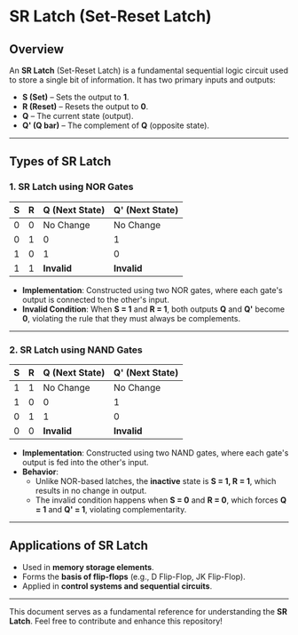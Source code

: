 # SR Latch (Set-Reset Latch)

## Overview
An **SR Latch** (Set-Reset Latch) is a fundamental sequential logic circuit used to store a single bit of information. It has two primary inputs and outputs:

- **S (Set)** – Sets the output to **1**.
- **R (Reset)** – Resets the output to **0**.
- **Q** – The current state (output).
- **Q' (Q bar)** – The complement of **Q** (opposite state).

---

## Types of SR Latch

### 1. SR Latch using NOR Gates

| S | R | Q (Next State) | Q' (Next State) |
|---|---|--------------|--------------|
| 0 | 0 | No Change    | No Change    |
| 0 | 1 | 0           | 1            |
| 1 | 0 | 1           | 0            |
| 1 | 1 | **Invalid**  | **Invalid**  |

- **Implementation**: Constructed using two NOR gates, where each gate's output is connected to the other's input.
- **Invalid Condition**: When **S = 1** and **R = 1**, both outputs **Q** and **Q'** become **0**, violating the rule that they must always be complements.

---

### 2. SR Latch using NAND Gates

| S | R | Q (Next State) | Q' (Next State) |
|---|---|--------------|--------------|
| 1 | 1 | No Change    | No Change    |
| 1 | 0 | 0           | 1            |
| 0 | 1 | 1           | 0            |
| 0 | 0 | **Invalid**  | **Invalid**  |

- **Implementation**: Constructed using two NAND gates, where each gate's output is fed into the other's input.
- **Behavior**:
  - Unlike NOR-based latches, the **inactive** state is **S = 1, R = 1**, which results in no change in output.
  - The invalid condition happens when **S = 0** and **R = 0**, which forces **Q = 1** and **Q' = 1**, violating complementarity.

---

## Applications of SR Latch
- Used in **memory storage elements**.
- Forms the **basis of flip-flops** (e.g., D Flip-Flop, JK Flip-Flop).
- Applied in **control systems and sequential circuits**.

---

This document serves as a fundamental reference for understanding the **SR Latch**. Feel free to contribute and enhance this repository!

